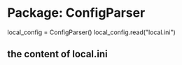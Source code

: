 # Package: ConfigParser

local_config = ConfigParser()
local_config.read("local.ini")

## the content of local.ini